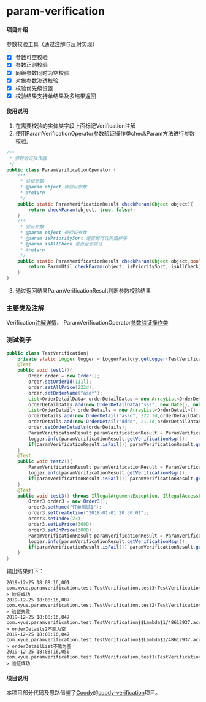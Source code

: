 # param-verification

#### 项目介绍
参数校验工具（通过注解与反射实现）
- [x] 参数可空校验
- [x] 参数正则校验
- [x] 同级参数同时为空校验
- [x] 对象参数渗透校验
- [x] 校验优先级设置
- [x] 校验结果支持单结果及多结果返回

#### 使用说明
1. 在需要校验的实体类字段上面标记Verification注解
2. 使用ParamVerificationOperator参数验证操作类checkParam方法进行参数校验;
```java
/**
 * 参数验证操作器
 */
public class ParamVerificationOperator {
	/**
	 * 验证参数
	 * @param object 待验证参数
	 * @return
	 */
	public static ParamVerificationResult checkParam(Object object){
		return checkParam(object, true, false);
	}
	/**
	 * 验证参数
	 * @param object 待验证参数
	 * @param isPrioritySort 是否进行优先值排序
	 * @param isAllCheck 是否全部验证
	 * @return
	 */
	public static ParamVerificationResult checkParam(Object object,boolean isPrioritySort,boolean isAllCheck){
		return ParamUtil.checkParam(object, isPrioritySort, isAllCheck);
	}
}
```
3. 通过返回结果ParamVerificationResult判断参数校验结果

### 主要类及注解
Verification[注解详情](src/main/java/com/xyue/paramverification/annotation/Verification.java)、
ParamVerificationOperator[参数验证操作类](src/main/java/com/xyue/paramverification/ParamVerificationOperator.java)

### 测试例子
```java
public class TestVerification{
	private static Logger logger = LoggerFactory.getLogger(TestVerification.class);
	@Test
	public void test1(){
		Order order = new Order();
		order.setOrderId(111l);
		order.setAllPrice(222d);
		order.setOrderName("asdf");
		List<OrderDetailData> orderDetailDatas = new ArrayList<OrderDetailData>();
		orderDetailDatas.add(new OrderDetailData("sss", new Date(), null));
		List<OrderDetail> orderDetails = new ArrayList<OrderDetail>();
		orderDetails.add(new OrderDetail("assd", 222.3d,orderDetailDatas));
		orderDetails.add(new OrderDetail("dddd", 21.3d,orderDetailDatas));
		order.setOrderDetails(orderDetails);
		ParamVerificationResult paramVerificationResult = ParamVerificationOperator.checkParam(order);
		logger.info(paramVerificationResult.getVerificationMsg());
		if(paramVerificationResult.isFail()) paramVerificationResult.getHitMsgs().forEach(logger::info);
	}
	@Test
	public void test2(){
		ParamVerificationResult paramVerificationResult = ParamVerificationOperator.checkParam(new Order2(),false,true);
		logger.info(paramVerificationResult.getVerificationMsg());
		if(paramVerificationResult.isFail()) paramVerificationResult.getHitMsgs().forEach(logger::info);
	}
	@Test
	public void test3() throws IllegalArgumentException, IllegalAccessException, ParamVerificationException {
		Order3 order3 = new Order3();
		order3.setName("订单测试1");
		order3.setCreatetime("2018-01-01 20:30:01");
		order3.setIndex(23);
		order3.setLsPrice(300D);
		order3.setJhPrice(300D);
		ParamVerificationResult paramVerificationResult = ParamVerificationOperator.checkParam(order3,true,false);
		logger.info(paramVerificationResult.getVerificationMsg());
		if(paramVerificationResult.isFail()) paramVerificationResult.getHitMsgs().forEach(logger::info);
	}
}
```
输出结果如下：
```
2019-12-25 18:08:16,001 com.xyue.paramverification.test.TestVerification.test3(TestVerification.java:53)-> 验证成功 
2019-12-25 18:08:16,007 com.xyue.paramverification.test.TestVerification.test2(TestVerification.java:41)-> 验证失败 
2019-12-25 18:08:16,047 com.xyue.paramverification.test.TestVerification$$Lambda$1/48612937.accept(?:?)-> orderDetails2不能为空 
2019-12-25 18:08:16,047 com.xyue.paramverification.test.TestVerification$$Lambda$1/48612937.accept(?:?)-> orderDetailList不能为空 
2019-12-25 18:08:16,050 com.xyue.paramverification.test.TestVerification.test1(TestVerification.java:35)-> 验证成功 
```

#### 项目说明
本项目部分代码及思路借鉴了[Coody](https://gitee.com/coodyer)的[coody-verification](https://gitee.com/coodyer/coody-verification)项目。
